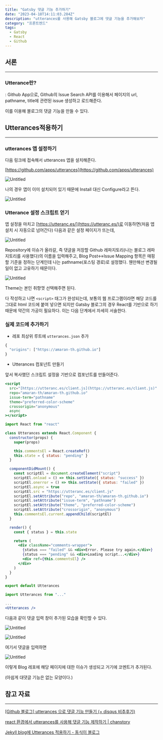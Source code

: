 ```yaml
---
title: "Gatsby 댓글 기능 추가하기"
date: "2023-04-18T14:11:03.284Z"
description: "utterances를 사용해 Gatsby 블로그에 댓글 기능을 추가해보자"
category: "프론트엔드"
tags:
  - Gatsby
  - React
  - Github
---
```


## 서론

---

### Utterance란?

: Github App으로, Github의 Issue Search API를 이용해서 페이지의 url, pathname, title에 관련된 issue 생성하고 로드해준다.

이를 이용해 블로그의 댓글 기능을 만들 수 있다.

## Utterances적용하기

---

### utterances 앱 설정하기

다음 링크에 접속해서 utterances 앱을 설치해준다.

[https://github.com/apps/utterances](https://github.com/apps/utterances)

![Untitled](./1.png)

나의 경우 앱이 이미 설치되어 있기 때문에 Install 대신 Configure라고 뜬다.

![Untitled](2.png)

### Utterance 설정 스크립트 얻기

앱 설정을 마치고 [https://utteranc.es/](https://utteranc.es/)로 이동하면(처음 앱 설치 시 자동으로 넘어간다) 다음과 같은 설정 페이지가 뜨는데,

![Untitled](3.png)

Repository에 이슈가 올라갈, 즉 댓글을 저장할 Github 레파지토리(나는 블로그 레파지토리를 사용했다)의 이름을 입력해주고, Blog Post↔Issue Mapping 항목은 매핑할 기준을 정하는 단계인데 나는 pathname(포스팅 경로)로 설정했다. 웬만해선 변경될 일이 없고 고유하기 때문이다.

![Untitled](4.png)

Theme는 본인 취향껏 선택해주면 된다.

다 작성하고 나면 `<script>` 태그가 완성되는데, 보통의 웹 프로그램이라면 해당 코드를 그대로 html 코드에 붙여 넣으면 되지만 Gatsby 블로그의 경우 React를 기반으로 하기 때문에 약간의 가공이 필요하다. 이는 다음 단계에서 자세히 서술한다.

### 실제 코드에 추가하기

- 레포 최상위 루트에 `utterances.json` 추가

```jsx
{
  "origins": ["https://amaran-th.github.io"]
}
```

- Utterances 컴포넌트 만들기

앞서 복사했던 스크립트 설정을 기반으로 컴포넌트를 만들어준다.

```jsx
<script
  src="[https://utteranc.es/client.js](https://utteranc.es/client.js)"
  repo="amaran-th/amaran-th.github.io"
  issue-term="pathname"
  theme="preferred-color-scheme"
  crossorigin="anonymous"
  async
></script>
```

```jsx
import React from "react"

class Utterances extends React.Component {
  constructor(props) {
    super(props)

    this.commentsEl = React.createRef()
    this.state = { status: "pending" }
  }

  componentDidMount() {
    const scriptEl = document.createElement("script")
    scriptEl.onload = () => this.setState({ status: "success" })
    scriptEl.onerror = () => this.setState({ status: "failed" })
    scriptEl.async = true
    scriptEl.src = "https://utteranc.es/client.js"
    scriptEl.setAttribute("repo", "amaran-th/amaran-th.github.io")
    scriptEl.setAttribute("issue-term", "pathname")
    scriptEl.setAttribute("theme", "preferred-color-scheme")
    scriptEl.setAttribute("crossorigin", "anonymous")
    this.commentsEl.current.appendChild(scriptEl)
  }

  render() {
    const { status } = this.state

    return (
      <div className="comments-wrapper">
        {status === "failed" && <div>Error. Please try again.</div>}
        {status === "pending" && <div>Loading script...</div>}
        <div ref={this.commentsEl} />
      </div>
    )
  }
}

export default Utterances
```

```jsx
import Utterances from "..."

...
<Utterances />
```

다음과 같이 댓글 입력 창이 추가된 모습을 확인할 수 있다.

![Untitled](5.png)

![Untitled](6.png)

여기서 댓글을 입력하면

![Untitled](7.png)

이렇게 Blog 레포에 해당 페이지에 대한 이슈가 생성되고 거기에 코멘트가 추가된다.

(아쉽게 대댓글 기능은 없는 모양이다.)

## 참고 자료

---

[[Github 블로그] utterances 으로 댓글 기능 만들기 (+ disqus 비추후기)](https://ansohxxn.github.io/blog/utterances/)

[react 환경에서 utterances를 사용해 댓글 기능 제작하기 | chanstory](https://www.chanstory.dev/blog/post/20)

[Jekyll blog에 Utterances 적용하기 - 동식이 블로그](https://dongsik93.github.io/til/2019/11/20/til-etc-utterances/)
